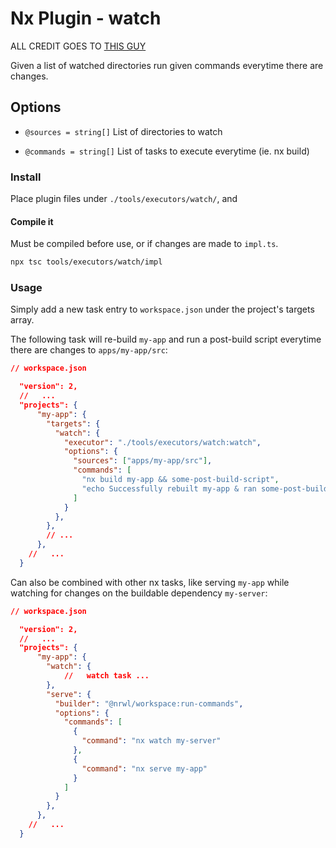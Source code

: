 # Nx Plugin - watch

ALL CREDIT GOES TO [THIS GUY](https://gist.github.com/jhesgodi/2d530753c551ace665a8c3010d3a719c)

Given a list of watched directories run given commands everytime there are changes.

## Options

- `@sources = string[]` List of directories to watch

- `@commands = string[]` List of tasks to execute everytime (ie. nx build)

### Install

Place plugin files under `./tools/executors/watch/`, and

#### Compile it

Must be compiled before use, or if changes are made to `impl.ts`.

```bash
npx tsc tools/executors/watch/impl
```

### Usage

Simply add a new task entry to `workspace.json` under the project's targets array.

The following task will re-build `my-app` and run a post-build script everytime there are changes to `apps/my-app/src`:

```json
// workspace.json

  "version": 2,
  //   ...
  "projects": {
      "my-app": {
        "targets": {
          "watch": {
            "executor": "./tools/executors/watch:watch",
            "options": {
              "sources": ["apps/my-app/src"],
              "commands": [
                "nx build my-app && some-post-build-script",
                "echo Successfully rebuilt my-app & ran some-post-build-script"
              ]
            }
          },
        },
        // ...
      },
    //   ...
  }
```

Can also be combined with other nx tasks, like serving `my-app` while watching for changes on the buildable dependency `my-server`:

```json
// workspace.json

  "version": 2,
  //   ...
  "projects": {
      "my-app": {
        "watch": {
            //   watch task ...
        },
        "serve": {
          "builder": "@nrwl/workspace:run-commands",
          "options": {
            "commands": [
              {
                "command": "nx watch my-server"
              },
              {
                "command": "nx serve my-app"
              }
            ]
          }
        },
      },
    //   ...
  }
```
